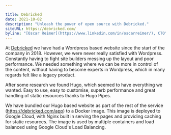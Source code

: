 ```yaml
---

title: Debricked
date: 2021-10-02
description: "Unleash the power of open source with Debricked."
siteURL: https://debricked.com/
byline: "[Oscar Reimer](https://www.linkedin.com/in/oscarreimer/), CTO"
---
```


At [Debricked](https://debricked.com) we have had a Wordpress based website since the start of the company in 2018. 
However, we were never really satisfied with Wordpress. Constantly having to fight site builders messing up the layout
and poor performance. We needed something where we can be more in control of the content, 
without having to become experts in Wordpress, which in many regards felt like a legacy product.

After some research we found Hugo, which seemed to have everything we wanted. Easy to use, easy to customise, 
superb performance and great handling of static resources thanks to Hugo Pipes.

We have bundled our Hugo based website as part of the rest of the service (https://debricked.com/app) to a Docker image.
This image is deployed to Google Cloud, with Nginx built in serving the pages and providing caching for static resources.
The image is used by multiple containers and load balanced using Google Cloud's Load Balancing.
